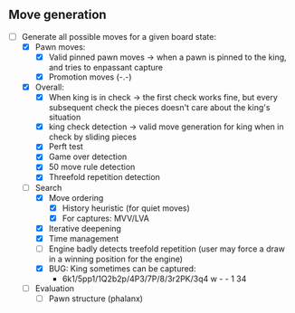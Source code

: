 ## Move generation
- [ ] Generate all possible moves for a given board state:
  - [x] Pawn moves:
    - [x] Valid pinned pawn moves -> when a pawn is pinned to the king, and tries to enpassant capture
    - [x] Promotion moves (-.-)
  - [x] Overall:
    - [x] When king is in check -> the first check works fine, but every subsequent check the pieces doesn't care about the king's situation
    - [x] king check detection -> valid move generation for king when in check by sliding pieces
    - [x] Perft test 
    - [x] Game over detection
    - [x] 50 move rule detection
    - [x] Threefold repetition detection
  - [ ] Search
    - [x] Move ordering
      - [x] History heuristic (for quiet moves)
      - [x] For captures: MVV/LVA
    - [x] Iterative deepening
    - [x] Time management
    - [ ] Engine badly detects treefold repetition (user may force a draw in a winning position for the engine)
    - [x] BUG: King sometimes can be captured:
      - 6k1/5pp1/1Q2b2p/4P3/7P/8/3r2PK/3q4 w - - 1 34
  - [ ] Evaluation
    - [ ] Pawn structure (phalanx) 